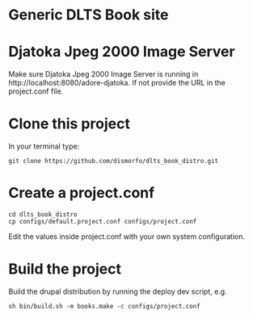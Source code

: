 Generic DLTS Book site
==============

# Djatoka Jpeg 2000 Image Server

Make sure Djatoka Jpeg 2000 Image Server is running in http://localhost:8080/adore-djatoka. 
If not provide the URL in the project.conf file.
    
# Clone this project

In your terminal type:

	git clone https://github.com/dismorfo/dlts_book_distro.git
  

# Create a project.conf

	cd dlts_book_distro
	cp configs/default.project.conf configs/project.conf
  
Edit the values inside project.conf with your own system configuration.

# Build the project

Build the drupal distribution by running the deploy dev script, e.g.

	sh bin/build.sh -m books.make -c configs/project.conf
